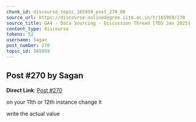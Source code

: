```yaml
---
chunk_id: discourse_topic_165959_post_270_00
source_url: https://discourse.onlinedegree.iitm.ac.in/t/165959/270
source_title: GA4 - Data Sourcing - Discussion Thread [TDS Jan 2025]
content_type: discourse
tokens: 52
username: Sagan
post_number: 270
topic_id: 165959
---
```


## Post #270 by Sagan

**Direct Link**: [Post #270](https://discourse.onlinedegree.iitm.ac.in/t/165959/270)

on your 11th or 12th instance change it

write the actual value
